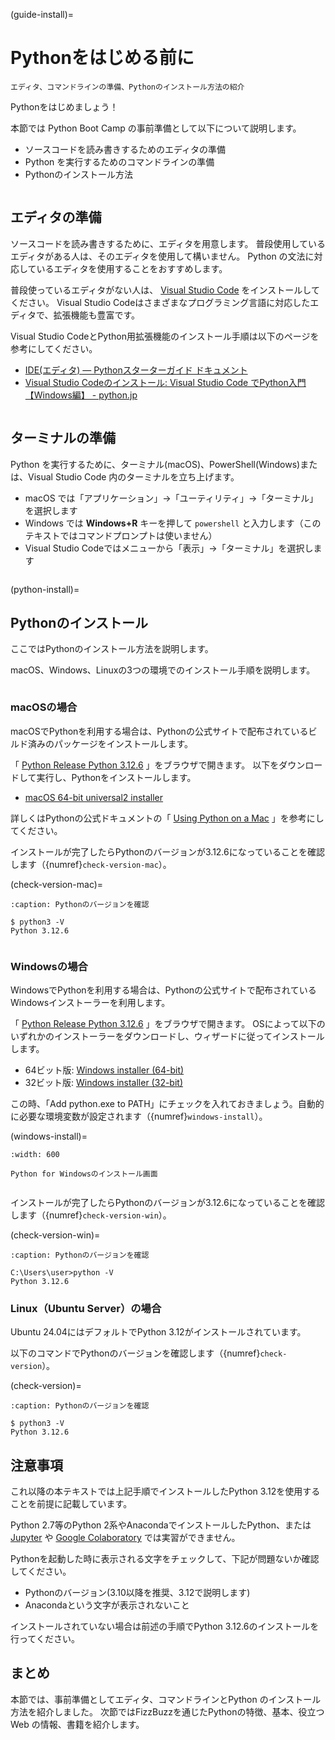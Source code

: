 (guide-install)=

# Pythonをはじめる前に

```{admonition} 節サブタイトル
エディタ、コマンドラインの準備、Pythonのインストール方法の紹介
```

Pythonをはじめましょう！

本節では Python Boot Camp の事前準備として以下について説明します。

- ソースコードを読み書きするためのエディタの準備
- Python を実行するためのコマンドラインの準備
- Pythonのインストール方法

```{index} Editor single: Editor; VS Code
```

## エディタの準備

ソースコードを読み書きするために、エディタを用意します。
普段使用しているエディタがある人は、そのエディタを使用して構いません。
Python の文法に対応しているエディタを使用することをおすすめします。

普段使っているエディタがない人は、 [Visual Studio Code](https://code.visualstudio.com/) をインストールしてください。
Visual Studio Codeはさまざまなプログラミング言語に対応したエディタで、拡張機能も豊富です。

Visual Studio CodeとPython用拡張機能のインストール手順は以下のページを参考にしてください。

- [IDE(エディタ) — Pythonスターターガイド ドキュメント](https://starter-guide.od.pythonic-exam.com/ja/latest/ide/index.html)
- [Visual Studio Codeのインストール: Visual Studio Code でPython入門 【Windows編】 - python.jp](https://www.python.jp/python_vscode/windows/setup/install_vscode.html)

```{index} Terminal
```

## ターミナルの準備

Python を実行するために、ターミナル(macOS)、PowerShell(Windows)または、Visual Studio Code 内のターミナルを立ち上げます。

- macOS では「アプリケーション」→「ユーティリティ」→「ターミナル」を選択します
- Windows では **Windows+R** キーを押して `powershell` と入力します（このテキストではコマンドプロンプトは使いません）
- Visual Studio Codeではメニューから「表示」→「ターミナル」を選択します

```{index} Install
```

(python-install)=

## Pythonのインストール

ここではPythonのインストール方法を説明します。

macOS、Windows、Linuxの3つの環境でのインストール手順を説明します。

```{index} single: Install; macOS
```

### macOSの場合

macOSでPythonを利用する場合は、Pythonの公式サイトで配布されているビルド済みのパッケージをインストールします。

「 [Python Release Python 3.12.6](https://www.python.org/downloads/release/python-3126/) 」をブラウザで開きます。
以下をダウンロードして実行し、Pythonをインストールします。

- [macOS 64-bit universal2 installer](https://www.python.org/ftp/python/3.12.6/python-3.12.6-macos11.pkg)

詳しくはPythonの公式ドキュメントの「 [Using Python on a Mac](https://docs.python.org/ja/3/using/mac.html) 」を参考にしてください。

インストールが完了したらPythonのバージョンが3.12.6になっていることを確認します（{numref}`check-version-mac`）。

(check-version-mac)=

```{code-block} bash
:caption: Pythonのバージョンを確認

$ python3 -V
Python 3.12.6
```

```{index} single: Install; Windows
```

### Windowsの場合

WindowsでPythonを利用する場合は、Pythonの公式サイトで配布されているWindowsインストーラーを利用します。

「 [Python Release Python 3.12.6](https://www.python.org/downloads/release/python-3126/) 」をブラウザで開きます。
OSによって以下のいずれかのインストーラーをダウンロードし、ウィザードに従ってインストールします。

- 64ビット版: [Windows installer (64-bit)](https://www.python.org/ftp/python/3.12.6/python-3.12.6-amd64.exe)
- 32ビット版: [Windows installer (32-bit)](https://www.python.org/ftp/python/3.12.6/python-3.12.6.exe)

この時、「Add python.exe to PATH」にチェックを入れておきましょう。自動的に必要な環境変数が設定されます（{numref}`windows-install`）。

(windows-install)=

```{figure} images/pythonforwindows1.png
:width: 600

Python for Windowsのインストール画面
```

```{index} single: Install; Linux
```

インストールが完了したらPythonのバージョンが3.12.6になっていることを確認します（{numref}`check-version-win`）。

(check-version-win)=

```{code-block} doscon
:caption: Pythonのバージョンを確認

C:\Users\user>python -V
Python 3.12.6
```

### Linux（Ubuntu Server）の場合

Ubuntu 24.04にはデフォルトでPython 3.12がインストールされています。

以下のコマンドでPythonのバージョンを確認します（{numref}`check-version`）。

(check-version)=

```{code-block} bash
:caption: Pythonのバージョンを確認

$ python3 -V
Python 3.12.6
```

## 注意事項

これ以降の本テキストでは上記手順でインストールしたPython 3.12を使用することを前提に記載しています。

Python 2.7等のPython 2系やAnacondaでインストールしたPython、または [Jupyter](https://jupyter.org/) や [Google Colaboratory](https://colab.research.google.com/?hl=ja) では実習ができません。

Pythonを起動した時に表示される文字をチェックして、下記が問題ないか確認してください。

- Pythonのバージョン(3.10以降を推奨、3.12で説明します)
- Anacondaという文字が表示されないこと

インストールされていない場合は前述の手順でPython 3.12.6のインストールを行ってください。

## まとめ

本節では、事前準備としてエディタ、コマンドラインとPython のインストール方法を紹介しました。
次節ではFizzBuzzを通じたPythonの特徴、基本、役立つWeb の情報、書籍を紹介します。
